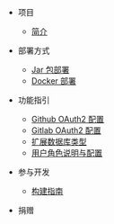 * 项目
    * [简介](README.md)

* 部署方式
    * [Jar 包部署](README/deploy/jar-deploy.md)
    * [Docker 部署](README/deploy/docker-deploy.md)

* 功能指引
    * [Github OAuth2 配置](README/github-oauth2/github-oauth2.md)
    * [Gitlab OAuth2 配置](README/gitlab-oauth2/gitlab-oauth2.md)
    * [扩展数据库类型](README/database-extension/database-extension.md)
    * [用户角色说明与配置](README/user-role/user-role.md)

* 参与开发
    * [构建指南](README/build.md)

* 捐赠

